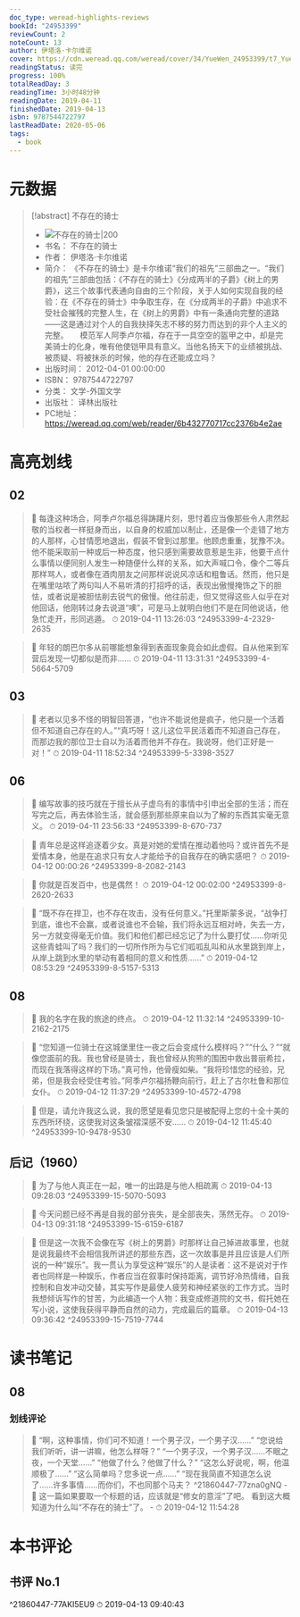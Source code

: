 ```yaml
---
doc_type: weread-highlights-reviews
bookId: "24953399"
reviewCount: 2
noteCount: 13
author: 伊塔洛·卡尔维诺
cover: https://cdn.weread.qq.com/weread/cover/34/YueWen_24953399/t7_YueWen_24953399.jpg
readingStatus: 读完
progress: 100%
totalReadDay: 3
readingTime: 3小时48分钟
readingDate: 2019-04-11
finishedDate: 2019-04-13
isbn: 9787544722797
lastReadDate: 2020-05-06
tags:
  - book
---
```

# 元数据
> [!abstract] 不存在的骑士
> - ![ 不存在的骑士|200](https://cdn.weread.qq.com/weread/cover/34/YueWen_24953399/t7_YueWen_24953399.jpg)
> - 书名： 不存在的骑士
> - 作者： 伊塔洛·卡尔维诺
> - 简介： 《不存在的骑士》是卡尔维诺“我们的祖先”三部曲之一。“我们的祖先”三部曲包括：《不存在的骑士》《分成两半的子爵》《树上的男爵》，这三个故事代表通向自由的三个阶段，关于人如何实现自我的经验：在《不存在的骑士》中争取生存，在《分成两半的子爵》中追求不受社会摧残的完整人生，在《树上的男爵》中有一条通向完整的道路——这是通过对个人的自我抉择矢志不移的努力而达到的非个人主义的完整。　　模范军人阿季卢尔福，存在于一具空空的盔甲之中，却是完美骑士的化身，唯有他使铠甲具有意义。当他名扬天下的业绩被挑战、被质疑、将被抹杀的时候，他的存在还能成立吗？
> - 出版时间： 2012-04-01 00:00:00
> - ISBN： 9787544722797
> - 分类： 文学-外国文学
> - 出版社： 译林出版社
> - PC地址：https://weread.qq.com/web/reader/6b432770717cc2376b4e2ae

# 高亮划线

## 02

> 📌 每逢这种场合，阿季卢尔福总得踌躇片刻，思忖着应当像那些令人肃然起敬的当权者一样挺身而出，以自身的权威加以制止，还是像一个走错了地方的人那样，心甘情愿地退出，假装不曾到过那里。他顾虑重重，犹豫不决。他不能采取前一种或后一种态度，他只感到需要故意惹是生非，他要干点什么事情以便同别人发生一种随便什么样的关系，如大声喊口令，像个二等兵那样骂人，或者像在酒肉朋友之间那样说说风凉话和粗鲁话。然而，他只是在嘴里咕哝了两句叫人不易听清的打招呼的话，表现出傲慢掩饰之下的胆怯，或者说是被胆怯削去锐气的傲慢。他往前走，但又觉得这些人似乎在对他回话，他刚转过身去说道“噢”，可是马上就明白他们不是在同他说话，他急忙走开，形同逃遁。 
> ⏱ 2019-04-11 13:26:03 ^24953399-4-2329-2635

> 📌 年轻的朗巴尔多从前哪能想象得到表面现象竟会如此虚假。自从他来到军营后发现一切都似是而非…… 
> ⏱ 2019-04-11 13:31:31 ^24953399-4-5664-5709

## 03

> 📌 老者以见多不怪的明智回答道，“也许不能说他是疯子，他只是一个活着但不知道自己存在的人。”“真巧呀！这儿这位平民活着而不知道自己存在，而那边我的那位卫士自以为活着而他并不存在。我说呀，他们正好是一对！” 
> ⏱ 2019-04-11 18:52:34 ^24953399-5-3398-3527

## 06

> 📌 编写故事的技巧就在于擅长从子虚乌有的事情中引申出全部的生活；而在写完之后，再去体验生活，就会感到那些原来自以为了解的东西其实毫无意义。 
> ⏱ 2019-04-11 23:56:33 ^24953399-8-670-737

> 📌 青年总是这样追逐着少女。真是对她的爱情在推动着他吗？或许首先不是爱情本身，他是在追求只有女人才能给予的自我存在的确实感吧？ 
> ⏱ 2019-04-12 00:00:26 ^24953399-8-2082-2143

> 📌 你就是百发百中，也是偶然！ 
> ⏱ 2019-04-12 00:02:00 ^24953399-8-2620-2633

> 📌 “既不存在捍卫，也不存在攻击，没有任何意义。”托里斯蒙多说，“战争打到底，谁也不会赢，或者说谁也不会输，我们将永远互相对峙，失去一方，另一方就变得毫无价值。我们和他们都已经忘记了为什么要打仗……你听见这些青蛙叫了吗？我们的一切所作所为与它们呱呱乱叫和从水里跳到岸上，从岸上跳到水里的举动有着相同的意义和性质……” 
> ⏱ 2019-04-12 08:53:29 ^24953399-8-5157-5313

## 08

> 📌 我的名字在我的旅途的终点。 
> ⏱ 2019-04-12 11:32:14 ^24953399-10-2162-2175

> 📌 “您知道一位骑士在这城堡里住一夜之后会变成什么模样吗？”“什么？”“就像您面前的我。我也曾经是骑士，我也曾经从狗熊的围困中救出普丽希拉，而现在我落得这样的下场。”真可怜，他骨瘦如柴。“我将珍惜您的经验，兄弟，但是我会经受住考验。”阿季卢尔福扬鞭向前行，赶上了古尔杜鲁和那位女仆。 
> ⏱ 2019-04-12 11:37:29 ^24953399-10-4572-4798

> 📌 但是，请允许我这么说，我的愿望是看见您只是被配得上您的十全十美的东西所环绕，这使我对这条皱褶深感不安…… 
> ⏱ 2019-04-12 11:45:40 ^24953399-10-9478-9530

## 后记（1960）

> 📌 为了与他人真正在一起，唯一的出路是与他人相疏离 
> ⏱ 2019-04-13 09:28:03 ^24953399-15-5070-5093

> 📌 今天问题已经不再是自我的部分丧失，是全部丧失，荡然无存。 
> ⏱ 2019-04-13 09:31:18 ^24953399-15-6159-6187

> 📌 但是这一次我不会像在写《树上的男爵》时那样让自己掉进故事里，也就是说我最终不会相信我所讲述的那些东西，这一次故事是并且应该是人们所说的一种“娱乐”。我一贯认为享受这种“娱乐”的人是读者：这不是说对于作者也同样是一种娱乐，作者应当在叙事时保持距离，调节好冷热情绪，自我控制和自发冲动交替，其实写作是最使人疲劳和神经紧张的工作方式。当时我想倾诉写作的甘苦，为此编造一个人物：我变成修道院的文书，假托她在写小说，这使我获得平静而自然的动力，完成最后的篇章。 
> ⏱ 2019-04-13 09:36:42 ^24953399-15-7519-7744

# 读书笔记

## 08

### 划线评论
> 📌 “啊，这种事情，你们可不知道！一个男子汉，一个男子汉……”
“您说给我们听听，讲一讲嘛，他怎么样呀？”
“一个男子汉，一个男子汉……不眠之夜，一个天堂……”
“他做了什么？他做了什么？”
“这怎么好说呢，啊，他温顺极了……”
“这么简单吗？您多说一点……”
“现在我简直不知道怎么说了……许多事情……而你们，不也同那个马夫？  ^21860447-77zna0gNQ
    - 💭 这一篇如果要取一个标题的话，应该就是“修女的意淫”了吧。
看到这大概知道为什么叫“不存在的骑士”了。
    - ⏱ 2019-04-12 11:54:28
   
# 本书评论

## 书评 No.1 
 ^21860447-77AKI5EU9
⏱ 2019-04-13 09:40:43

